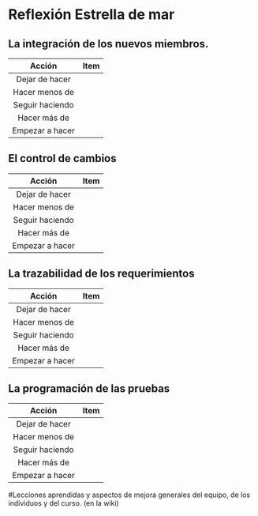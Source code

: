 # Reflexión Estrella de mar
## La integración de los nuevos miembros. 
Acción|Item
:--:|:--:
Dejar de hacer|
Hacer menos de|
Seguir haciendo|
Hacer más de|
Empezar a hacer|

## El control de cambios
Acción|Item
:--:|:--:
Dejar de hacer|
Hacer menos de|
Seguir haciendo|
Hacer más de|
Empezar a hacer|
## La trazabilidad de los requerimientos
Acción|Item
:--:|:--:
Dejar de hacer|
Hacer menos de|
Seguir haciendo|
Hacer más de|
Empezar a hacer|
## La programación de las pruebas
Acción|Item
:--:|:--:
Dejar de hacer|
Hacer menos de|
Seguir haciendo|
Hacer más de|
Empezar a hacer|

#Lecciones aprendidas y aspectos de mejora generales del equipo, de los individuos y del curso. (en la wiki)